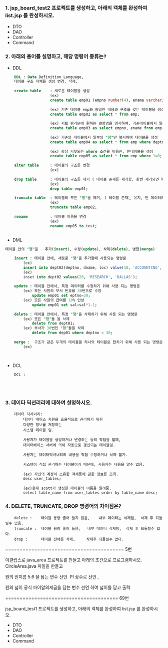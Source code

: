 ### 1. jsp_board_test2 프로젝트를 생성하고, 아래의 객체를 완성하여 list.jsp 를 완성하시오.
- DTO
- DAO
- Controller
- Command

### 2. 아래의 용어를 설명하고, 해당 명령어 종류는?

- DDL
```sql
	DDL : Data Definition Language,	
	테이블 구조 자체를 생성 변경, 삭제,   
	
	create table	: 새로운 테이블을 생성
					(ex)
					create table emp01 (empno number(4), ename varchar2(20), sal number(7,2);
					
					(ex) 기존 테이블 emp와 동일한 내용과 구조를 갖는 테이블을 생성
					create table emp02 as select * from emp;
					
					(ex) 서브 쿼리문에 원하는 컬럼명을 명시하여, 기존테이블에서 일부의 컬럼만 복사하여 테이블을 생성
					create table emp03 as select empno, ename from emp;
					
					(ex) 기존의 테이블에서 일부의 "행"만 복사하여 테이블을 생성
					create table emp04 as select * from emp where deptno=10;
					
					(ex) 항상 거짓되는 where 조건을 이용한, 빈테이블을 생성
					create table emp05 as select * from emp where 1=0;
					
	alter table		: 테이블의 구조를 변경
					(ex)
					
	drop table		: 테이블의 구조를 제거 ( 테이블 존재를 제거함, 한번 제거되면 복구 불가능 )
					(ex)
					drop table emp01;
	
	truncate table	: 테이블의 모든 "행"을 제거, ( 테이블 존재는 유지, 단 데이터의 내용만 제거함 )
					(ex)
					truncate table emp02;
					
	rename 			: 테이블 이름을 변경
					(ex)
					rename emp05 to test;
	
```

- DML 
```sql
테이블 안의 "행"을   추가(insert), 수정(update), 삭제(delete), 병합(merge)

	insert : 테이블 안에, 새로운 "행"을 추가할때 사용되는 명령문
		(ex) 
		insert into dept02(deptno, dname, loc) value(10, 'ACCOUNTING', 'NEW YORK');
		(ex) 
		inset into dept02 values(20, 'RESEARCH', 'DALLAS');
		
	update : 테이블 안에서, 특정 데이터를 수정하기 위해 사용 되는 명령문
		(ex) 모든 사원의 부서 번호를 30번으로 수정
			update emp01 set eptno=30;
		(ex) 모든 사원의 급여를 10% 인상
			update emp01 set sal=sal*1.1;
	
	delete : 테이블 안에서, 특정 "행"을 삭제하기 위해 사용 되는 명령문
		(ex) 모든 "행"들 을 삭제
			delete from dept01;
		(ex) 부서가 30번인 "행"들을 삭제
			delete from dep01 where deptno = 30;
	
	merge :  구조가 같은 두개의 테이블을 하나의 테이블로 합치기 위해 사용 되는 명령문
		(ex)
	
	
```
- DCL
```sql
	DCL : 
	
	
	
```


### 3. 데이타 딕션러리에 대하여 설명하시오.
```
	데이터 딕셔너리:
		데이터 베이스 자원을 효율적으로 관리하기 위한
		다양한 정보를 저장하는 
		시스템 테이블 임.
		
		사용자가 테이블을 생성하거나 변경하는 등의 작업을 할때,
		데이터베이스 서버에 의해 자동으로 갱신되는 테이블임.
		
		사용자는 데이터딕셔너리의 내용을 직접 수정하거나 삭제 불가.
		
		시스템이 직접 관리하는 테이블이기 때문에, 사용자는 내용을 알수 없음.
		
		(ex) 자신의 계정이 소유한 객체등에 관한 정보를 조회.
		desc user_tables;
		
		(ex)현재 scott가 생성한 테이블의 이름을 알려줌.
		select table_name from user_tables order by table_name desc;
```


### 4. DELETE, TRUNCATE, DROP 명령어의 차이점은?
```
	delete :  	테이블 용량 줄어 들지 않음,	내부 데이터는 삭제됨,  삭제 후 되돌릴수 있음.
	truncate : 	테이블 용량 줄어 들음,	내부 데이터 삭제됨,  삭제 후 되돌릴수 없다.
	drop : 		테이블 전체를 삭제, 	삭제후 되돌릴수 없다.

```



=========================================
5번

이클립스로 java_area 프로젝트를 만들고
아래의 조건으로 프로그램하시오.
CircleArea.java 파일을 만들고

원의 반지름 5.6 을 담는 변수 선언.
PI 상수로 선언 
, 

원의 넓이 공식 파이알의제곱을 담는 변수 선언 하여 
넓이를 담고 출력

=======================================
69번

 jsp_board_test1 프로젝트를 생성하고, 아래의 객체를 완성하여 list.jsp 를 완성하시오.
- DTO
- DAO
- Controller
- Command

